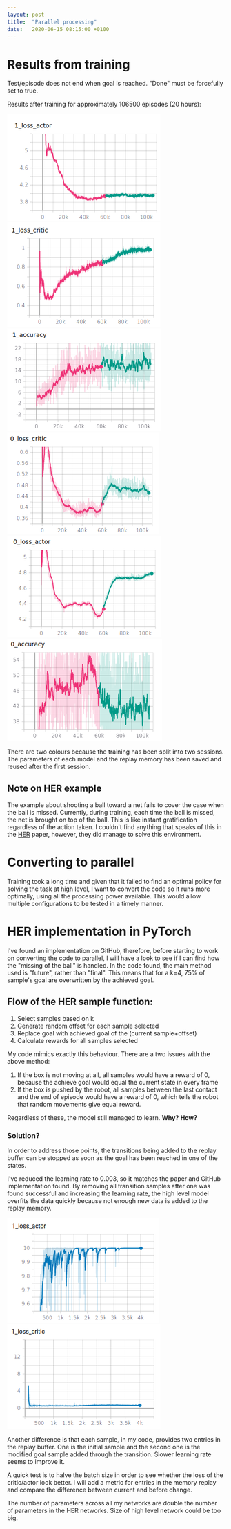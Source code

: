 ```yaml
---
layout: post
title:  "Parallel processing"
date:   2020-06-15 08:15:00 +0100
---
```

# Results from training
Test/episode does not end when goal is reached. "Done" must be forcefully set to true.

Results after training for approximately 106500 episodes (20 hours):

![High level actor loss](/assets/Parallel-processing/1_loss_actor.png)
![High level critic loss](/assets/Parallel-processing/1_loss_critic.png)
![High level accuracy](/assets/Parallel-processing/1_accuracy.png)
![Low level critic loss](/assets/Parallel-processing/0_loss_critic.png)
![Low level actor loss](/assets/Parallel-processing/0_loss_actor.png)
![Low level accuracy](/assets/Parallel-processing/0_accuracy.png)

There are two colours because the training has been split into two sessions. The parameters of each model and the replay memory has been saved and reused after the first session.

## Note on HER example
The example about shooting a ball toward a net fails to cover the case when the ball is missed. Currently, during training, each time the ball is missed, the net is brought on top of the ball. This is like instant gratification regardless of the action taken. I couldn't find anything that speaks of this in the [HER](https://arxiv.org/pdf/1707.01495.pdf) paper, however, they did manage to solve this environment.

# Converting to parallel
Training took a long time and given that it failed to find an optimal policy for solving the task at high level, I want to convert the code so it runs more optimally, using all the processing power available. This would allow multiple configurations to be tested in a timely manner.

# HER implementation in PyTorch
I've found an implementation on GitHub, therefore, before starting to work on converting the code to parallel, I will have a look to see if I can find how the "missing of the ball" is handled. In the code found, the main method used is "future", rather than "final". This means that for a k=4, 75% of sample's goal are overwritten by the achieved goal. 

## Flow of the HER sample function:
1. Select samples based on k
2. Generate random offset for each sample selected
3. Replace goal with achieved goal of the (current sample+offset)
4. Calculate rewards for all samples selected

My code mimics exactly this behaviour. There are a two issues with the above method:
1. If the box is not moving at all, all samples would have a reward of 0, because the achieve goal would equal the current state in every frame
2. If the box is pushed by the robot, all samples between the last contact and the end of episode would have a reward of 0, which tells the robot that random movements give equal reward.

Regardless of these, the model still managed to learn. **Why?** **How?**

### Solution?
In order to address those points, the transitions being added to the replay buffer can be stopped as soon as the goal has been reached in one of the states.

 <!-- can you end episode when grasped -->
 <!-- can you stop after hitting the box -->

I've reduced the learning rate to 0.003, so it matches the paper and GitHub implementation found. By removing all transition samples after one was found successful and increasing the learning rate, the high level model overfits the data quickly because not enough new data is added to the replay memory.

![High level actor loss](/assets/Parallel-processing/solution_1_loss_actor.png)
![High level critic loss](/assets/Parallel-processing/solution_1_loss_critic.png)

Another difference is that each sample, in my code, provides two entries in the replay buffer. One is the initial sample and the second one is the modified goal sample added through the transition. Slower learning rate seems to improve it.

A quick test is to halve the batch size in order to see whether the loss of the critic/actor look better. I will add a metric for entries in the memory replay and compare the difference between current and before change.

The number of parameters across all my networks are double the number of parameters in the HER networks. Size of high level network could be too big.